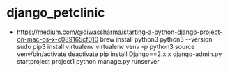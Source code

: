 # django_petclinic

* https://medium.com/@diwassharma/starting-a-python-django-project-on-mac-os-x-c089165cf010
brew install python3
python3 --version
sudo pip3 install virtualenv
virtualenv venv -p python3
source venv/bin/activate
deactivate
pip install Django==2.x.x
django-admin.py startproject project1
python manage.py runserver
